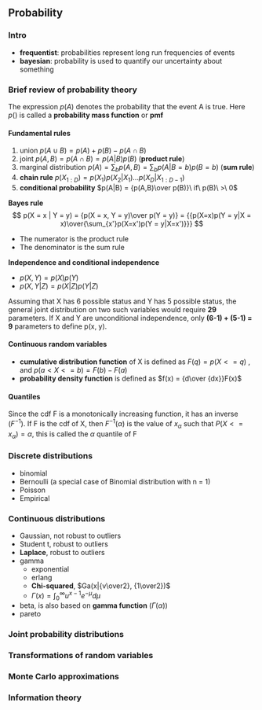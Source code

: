 ## Probability

### Intro

* **frequentist**: probabilities represent long run frequencies of events
* **bayesian**: probability is used to quantify our uncertainty about something

### Brief review of probability theory

The expression $p(A)$ denotes the probability that the event A is true. Here $p()$ is called a **probability mass function** or **pmf**

#### Fundamental rules

1. union $p(A\cup B) = p(A) + p(B) - p(A \cap B)$
2. joint $p(A, B) = p(A\cap B) = p(A|B)p(B)$ (**product rule**)
3. marginal distribution $p(A) = \sum_b p(A,B) = \sum_bp(A|B= b)p(B=b)$ (**sum rule**)
4. **chain rule** $p(X_{1:D}) = p(X_1)p(X_2|X_1)...p(X_D|X_{1:D-1})$
5. **conditional probability** $p(A|B) = {p(A,B)\over p(B)}\ if\ p(B)\ >\ 0$

**Bayes rule**
$$
p(X = x | Y = y) = {p(X = x, Y = y)\over p(Y = y)} = {{p(X=x)p(Y = y|X = x)\over{\sum_{x'}p(X=x')p(Y = y|X=x')}}}
$$

* The numerator is the product rule
* The denominator is the sum rule

**Independence and conditional independence**

* $p(X, Y) = p(X)p(Y)$
* $p(X, Y|Z) = p(X|Z)p(Y|Z)$

Assuming that X has 6 possible status and Y has 5 possible status, the general joint distribution on two such variables would require **29** parameters. If X and Y are unconditional independence, only **(6-1) + (5-1) = 9** parameters to define p(x, y).

#### Continuous random variables

* **cumulative distribution function** of X is defined as $F(q) = p(X <= q)$ , and $p(a < X <= b) = F(b) - F(a)$
* **probability density function** is defined as $f(x) = {d\over {dx}}F(x)$

#### Quantiles

Since the cdf F is a monotonically increasing function, it has an inverse $(F^{-1})$. If F is the cdf of X, then $F^{-1}(\alpha)$ is the value of $x_{\alpha}$ such that $P(X <= x_{\alpha}) = \alpha$, this is called the $\alpha$ quantile of F 

### Discrete distributions 

* binomial 
* Bernoulli (a special case of Binomial distribution with n = 1)
* Poisson
* Empirical

### Continuous distributions

* Gaussian,  not robust to outliers
* Student t, robust to outliers
* **Laplace**, robust to outliers
* gamma
  * exponential
  * erlang
  * **Chi-squared**, $Ga(x|{v\over2}, {1\over2})$
  * $\Gamma(x) = \int_0^\infty u^{x-1}e^{-\mu}d\mu$
* beta, is also based on **gamma function** ($\Gamma(\alpha)$)
* pareto

### Joint probability distributions



### Transformations of random variables



### Monte Carlo approximations



### Information theory

